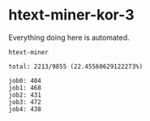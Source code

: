 # htext-miner-kor-3

Everything doing here is automated.

```
htext-miner

total: 2213/9855 (22.45560629122273%)

job0: 404
job1: 468
job2: 431
job3: 472
job4: 438
```